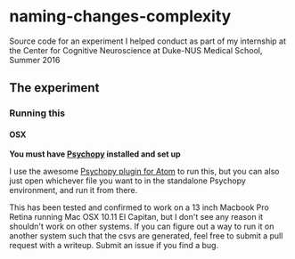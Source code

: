 # naming-changes-complexity
Source code for an experiment I helped conduct as part of my internship at the Center for Cognitive Neuroscience at Duke-NUS Medical School, Summer 2016

## The experiment

### Running this

#### OSX
**You must have [Psychopy](http://www.psychopy.org/) installed and set up**

I use the awesome [Psychopy plugin for Atom](https://atom.io/packages/psychopy) to run this, but you can also just open whichever file you want to in the standalone Psychopy environment, and run it from there. 


This has been tested and confirmed to work on a 13 inch Macbook Pro Retina running Mac OSX 10.11 El Capitan, but I don't see any reason it shouldn't work on other systems. If you can figure out a way to run it on another system such that the csvs are generated, feel free to submit a pull request with a writeup. Submit an issue if you find a bug. 
